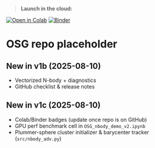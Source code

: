 > **Launch in the cloud:**

[![Open in Colab](https://colab.research.google.com/assets/colab-badge.svg)](https://colab.research.google.com/github/cdewilde/omni-scale-gravity/blob/main/notebooks/OSG_nbody_demo_v2.ipynb)
[![Binder](https://mybinder.org/badge_logo.svg)](https://mybinder.org/v2/gh/cdewilde/omni-scale-gravity/HEAD?labpath=notebooks%2FOSG_nbody_demo_v2.ipynb)

# OSG repo placeholder


## New in v1b (2025-08-10)
- Vectorized N-body + diagnostics
- GitHub checklist & release notes


## New in v1c (2025-08-10)
- Colab/Binder badges (update once repo is on GitHub)
- GPU perf benchmark cell in `OSG_nbody_demo_v2.ipynb`
- Plummer-sphere cluster initializer & barycenter tracker (`src/nbody_adv.py`)

